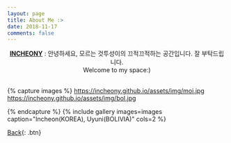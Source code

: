```yaml
---
layout: page
title: About Me :>
date: 2018-11-17
comments: false
---
```

    
<center><a href="https://incheony.github.io/about/"><b>INCHEONY</b></a> : 안녕하세요, 모르는 것투성이의 끄적끄적하는 공간입니다. 잘 부탁드립니다.<br>Welcome to my space:)</center><br>


{% capture images %}
    https://incheony.github.io/assets/img/moi.jpg
    https://incheony.github.io/assets/img/bol.jpg

{% endcapture %}
{% include gallery images=images caption="Incheon(KOREA), Uyuni(BOLIVIA)" cols=2 %}




[Back](https://incheony.github.io/){: .btn}

